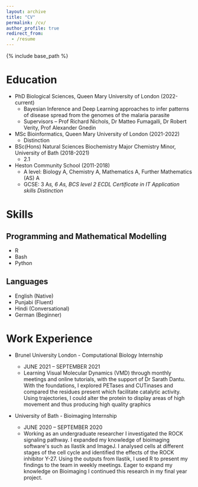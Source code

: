 ```yaml
---
layout: archive
title: "CV"
permalink: /cv/
author_profile: true
redirect_from:
  - /resume
---
```


{% include base_path %}

Education
======
* PhD Biological Sciences, Queen Mary University of London (2022-current)
  * Bayesian Inference and Deep Learning approaches to infer patterns of disease spread from the genomes of the malaria parasite
  * Supervisors – Prof Richard Nichols, Dr Matteo Fumagalli, Dr Robert Verity, Prof Alexander Gnedin
* MSc Bioinformatics, Queen Mary University of London (2021-2022)
  * Distinction 
* BSc(Hons) Natural Sciences Biochemistry Major Chemistry Minor, University of Bath (2018-2021)
  * 2.1
* Heston Community School (2011-2018)
  * A level: Biology A, Chemistry A, Mathematics A, Further Mathematics (AS) A
  * GCSE: 3 A*s, 6 As, BCS level 2 ECDL Certificate in IT Application skills Distinction*

Skills 
======
## Programming and Mathematical Modelling 
* R
* Bash
* Python

## Languages 
* English (Native)
* Punjabi (Fluent)
* Hindi (Conversational)
* German (Beginner)

Work Experience 
======
* Brunel University London - Computational Biology Internship
  * JUNE 2021 – SEPTEMBER 2021
  * Learning Visual Molecular Dynamics (VMD) through monthly meetings and online tutorials, with the support of Dr Sarath Dantu. With the foundations, I explored PETases and CUTinases and compared the residues present which facilitate catalytic activity. Using trajectories, I could alter the protein to display areas of high movement and thus  producing high quality graphics

* University of Bath - Bioimaging Internship
  * JUNE 2020 – SEPTEMBER 2020
  * Working as an undergraduate researcher I investigated the ROCK signaling pathway. I expanded my knowledge of bioimaging software's such as Ilastik and ImageJ. I analysed cells at different stages of the cell cycle and identified the effects of the ROCK inhibitor Y-27. Using the outputs from Ilastik, I used R to present my findings to the team in weekly meetings. Eager to expand my knowledge on Bioimaging I continued this research in my final year project.


